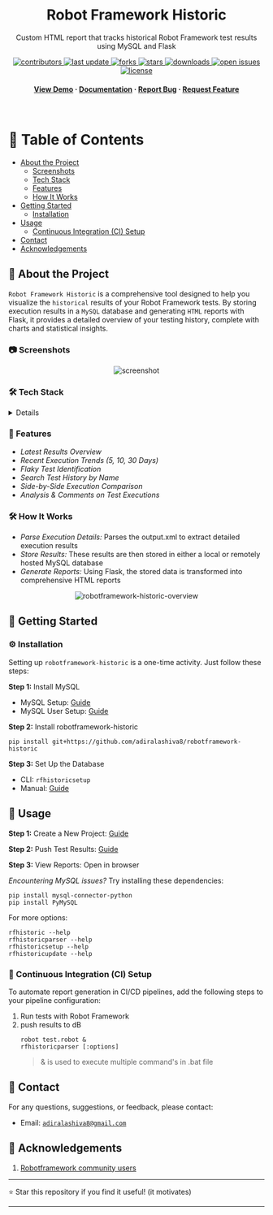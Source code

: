 <div align="center">
  <h1>Robot Framework Historic</h1>
  <p>
      Custom HTML report that tracks historical Robot Framework test results using MySQL and Flask
  </p>

<!-- Badges -->
<p>
  <a href="https://github.com/adiralashiva8/robotframework-historic/graphs/contributors">
    <img src="https://img.shields.io/github/contributors/adiralashiva8/robotframework-historic" alt="contributors" />
  </a>
  <a href="">
    <img src="https://img.shields.io/github/last-commit/adiralashiva8/robotframework-historic" alt="last update" />
  </a>
  <a href="https://github.com/adiralashiva8/robotframework-historic/network/members">
    <img src="https://img.shields.io/github/forks/adiralashiva8/robotframework-historic" alt="forks" />
  </a>
  <a href="https://github.com/adiralashiva8/robotframework-historic/stargazers">
    <img src="https://img.shields.io/github/stars/adiralashiva8/robotframework-historic" alt="stars" />
  </a>
  <a href="https://pypi.org/project/robotframework-historic/">
    <img src="https://img.shields.io/pypi/dm/robotframework-historic.svg?logo=pypi&logoColor=aaaaaa&labelColor=333333" alt="downloads" />
  </a>
  <a href="https://github.com/adiralashiva8/robotframework-historic/issues/">
    <img src="https://img.shields.io/github/issues/adiralashiva8/robotframework-historic" alt="open issues" />
  </a>
  <a href="https://github.com/adiralashiva8/robotframework-historic/blob/master/LICENSE">
    <img src="https://img.shields.io/github/license/adiralashiva8/robotframework-historic.svg" alt="license" />
  </a>
</p>

<h4>
    <a href="https://github.com/adiralashiva8/robotframework-historic/">View Demo</a>
  <span> · </span>
    <a href="https://github.com/adiralashiva8/robotframework-historic/blob/master/README.md">Documentation</a>
  <span> · </span>
    <a href="https://github.com/adiralashiva8/robotframework-historic/issues/">Report Bug</a>
  <span> · </span>
    <a href="https://github.com/adiralashiva8/robotframework-historic/issues/">Request Feature</a>
  </h4>
</div>

<br />

<!-- Table of Contents -->
# 📔 Table of Contents

- [About the Project](#-about-the-project)
  * [Screenshots](#-screenshots)
  * [Tech Stack](#-tech-stack)
  * [Features](#-features)
  * [How It Works](#-works)
- [Getting Started](#-getting-started)
  * [Installation](#-installation)
- [Usage](#-usage)
  * [Continuous Integration (CI) Setup](#-cisetup)
- [Contact](#-contact)
- [Acknowledgements](#-acknowledgements)

<!-- About the Project -->
## 🌟 About the Project

`Robot Framework Historic` is a comprehensive tool designed to help you visualize the `historical` results of your Robot Framework tests. By storing execution results in a `MySQL` database and generating `HTML` reports with Flask, it provides a detailed overview of your testing history, complete with charts and statistical insights.

<!-- Screenshots -->
### 📷 Screenshots

<div align="center">
  <img src="https://i.ibb.co/dmVjkMC/historic.png" alt="screenshot" />
</div>

<!-- TechStack -->
### 🛠️ Tech Stack

<details>
  <ul>
    <li><a href="https://www.python.org/">Python</a></li>
    <li><a href="https://robot-framework.readthedocs.io/en/stable/autodoc/robot.result.html">MySQL Database</a></li>
    <li><a href="https://flask.palletsprojects.com/en/3.0.x/">Flask</a></li>
  </ul>
</details>

<!-- Features -->
### 🎯 Features

- *Latest Results Overview*
- *Recent Execution Trends (5, 10, 30 Days)*
- *Flaky Test Identification*
- *Search Test History by Name*
- *Side-by-Side Execution Comparison*
- *Analysis & Comments on Test Executions*

### 🛠️ How It Works

 - *Parse Execution Details:* Parses the output.xml to extract detailed execution results
 - *Store Results:* These results are then stored in either a local or remotely hosted MySQL database
 - *Generate Reports:* Using Flask, the stored data is transformed into comprehensive HTML reports

  <div align="center">
    <img src="https://i.ibb.co/PzVNGfN/robotframework-historic-overview.png" alt="robotframework-historic-overview" />
  </div>


<!-- Getting Started -->
## 🧰 Getting Started

<!-- Installation -->
### ⚙️ Installation

Setting up `robotframework-historic` is a one-time activity. Just follow these steps:

__Step 1:__ Install MySQL
 - MySQL Setup: [Guide](https://github.com/adiralashiva8/robotframework-historic/wiki/1.-MySQL-Setup-Guide)
 - MySQL User Setup: [Guide](https://github.com/adiralashiva8/robotframework-historic/wiki/2.1-Create-MySQL-User)

__Step 2:__ Install robotframework-historic
  ```
  pip install git+https://github.com/adiralashiva8/robotframework-historic
  ```

__Step 3:__ Set Up the Database
 - CLI: `rfhistoricsetup`
 - Manual: [Guide](https://github.com/adiralashiva8/robotframework-historic/wiki/2.2-Create-robothistoric-table)


<!-- Usage -->
## 👀 Usage

__Step 1:__ Create a New Project: [Guide](https://github.com/adiralashiva8/robotframework-historic/wiki/3.-Create-Project-In-RF-Historic)

__Step 2:__ Push Test Results: [Guide](https://github.com/adiralashiva8/robotframework-historic/wiki/4.-Push-robotframework-execution-results-to-MySQL)

__Step 3:__ View Reports: Open in browser

*Encountering MySQL issues?* Try installing these dependencies:
```
pip install mysql-connector-python
pip install PyMySQL
```

For more options:
```
rfhistoric --help
rfhistoricparser --help
rfhistoricsetup --help
rfhistoricupdate --help
```

### 🧪 Continuous Integration (CI) Setup

To automate report generation in CI/CD pipelines, add the following steps to your pipeline configuration:

1. Run tests with Robot Framework
2. push results to dB
   ```
   robot test.robot &
   rfhistoricparser [:options]
   ```
   > & is used to execute multiple command's in .bat file

<!-- Contact -->
## 🤝 Contact

For any questions, suggestions, or feedback, please contact:

- Email: <a href="mailto:adiralashiva8@gmail.com?Subject=Robotframework%20Historic" target="_blank">`adiralashiva8@gmail.com`</a>

<!-- Acknowledgments -->
## 💎 Acknowledgements

1. [Robotframework community users](https://groups.google.com/forum/#!forum/robotframework-users)

---

⭐ Star this repository if you find it useful! (it motivates)

---
